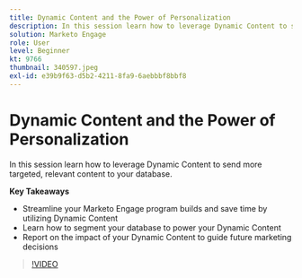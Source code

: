 ```yaml
---
title: Dynamic Content and the Power of Personalization
description: In this session learn how to leverage Dynamic Content to send more targeted, relevant content to your database.
solution: Marketo Engage
role: User
level: Beginner
kt: 9766
thumbnail: 340597.jpeg
exl-id: e39b9f63-d5b2-4211-8fa9-6aebbbf8bbf8
---
```

# Dynamic Content and the Power of Personalization

In this session learn how to leverage Dynamic Content to send more targeted, relevant content to your database.

**Key Takeaways**

* Streamline your Marketo Engage program builds and save time by utilizing Dynamic Content
* Learn how to segment your database to power your Dynamic Content
* Report on the impact of your Dynamic Content to guide future marketing decisions

>[!VIDEO](https://video.tv.adobe.com/v/340597/?quality=12&learn=on)
